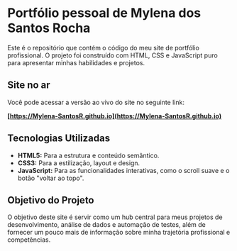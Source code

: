 # Portfólio pessoal de Mylena dos Santos Rocha

Este é o repositório que contém o código do meu site de portfólio profissional. O projeto foi construído com HTML, CSS e JavaScript puro para apresentar minhas habilidades e projetos.

##  Site no ar

Você pode acessar a versão ao vivo do site no seguinte link:

**[https://Mylena-SantosR.github.io](https://Mylena-SantosR.github.io)**

##  Tecnologias Utilizadas

* **HTML5:** Para a estrutura e conteúdo semântico.
* **CSS3:** Para a estilização, layout e design.
* **JavaScript:** Para as funcionalidades interativas, como o scroll suave e o botão "voltar ao topo".

##  Objetivo do Projeto

O objetivo deste site é servir como um hub central para meus projetos de desenvolvimento, análise de dados e automação de testes, além de fornecer um pouco mais de informação sobre minha trajetória profissional e competências.
